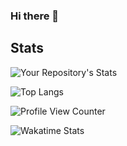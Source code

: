 ### Hi there 👋

<!--
**jeansouza/jeansouza** is a ✨ _special_ ✨ repository because its `README.md` (this file) appears on your GitHub profile.

Here are some ideas to get you started:

- 🔭 I’m currently working on ...
- 🌱 I’m currently learning ...
- 👯 I’m looking to collaborate on ...
- 🤔 I’m looking for help with ...
- 💬 Ask me about ...
- 📫 How to reach me: ...
- 😄 Pronouns: ...
- ⚡ Fun fact: ...
-->

## Stats

![Your Repository's Stats](https://github-readme-stats-jeansouza.vercel.app/api?username=jeansouza&show_icons=true&count_private=true)

![Top Langs](https://github-readme-stats-jeansouza.vercel.app/api/top-langs/?username=jeansouza&count_private=true&layout=compact)

![Profile View Counter](https://komarev.com/ghpvc/?username=jeansouza)

![Wakatime Stats](https://github-readme-stats-jeansouza.vercel.app/api/wakatime?username=jeansouza)

<!-- ## 3. Contributors Badge
![Your Repository's Stats](https://contrib.rocks/image?repo=jeansouza/github-readme-stats)

## 4. Random Joke Generator
![Jokes Card](https://readme-jokes.vercel.app/api)
-->
